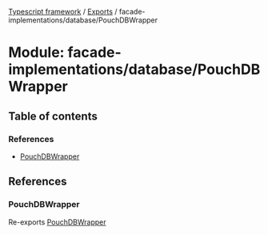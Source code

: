 [Typescript framework](../index.md) / [Exports](../modules.md) / facade-implementations/database/PouchDBWrapper

# Module: facade-implementations/database/PouchDBWrapper

## Table of contents

### References

- [PouchDBWrapper](facade_implementations_database_PouchDBWrapper.md#pouchdbwrapper)

## References

### PouchDBWrapper

Re-exports [PouchDBWrapper](../classes/facade_implementations_database_PouchDBWrapper_PouchDBWrapper.PouchDBWrapper.md)
